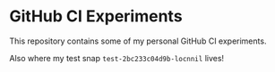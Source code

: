 # GitHub CI Experiments

This repository contains some of my personal GitHub CI experiments.

Also where my test snap  `test-2bc233c04d9b-locnnil` lives!

